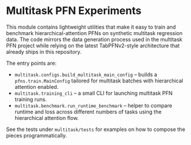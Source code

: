 # Multitask PFN Experiments

This module contains lightweight utilities that make it easy to train and benchmark
hierarchical-attention PFNs on synthetic multitask regression data.  The code mirrors
the data generation process used in the multitask PFN project while relying on the
latest TabPFNv2-style architecture that already ships in this repository.

The entry points are:

- `multitask.configs.build_multitask_main_config` – builds a `pfns.train.MainConfig`
  tailored for multitask batches with hierarchical attention enabled.
- `multitask.training_cli` – a small CLI for launching multitask PFN training runs.
- `multitask.benchmark.run_runtime_benchmark` – helper to compare runtime and loss
  across different numbers of tasks using the hierarchical attention flow.

See the tests under `multitask/tests` for examples on how to compose the pieces
programmatically.
